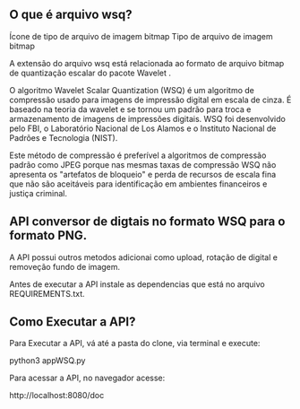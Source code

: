 <h2>O que é arquivo wsq? </h2>
Ícone de tipo de arquivo de imagem bitmap Tipo de arquivo de imagem bitmap

A extensão do arquivo wsq está relacionada ao formato de arquivo bitmap de quantização escalar do pacote Wavelet .

O algoritmo Wavelet Scalar Quantization (WSQ) é um algoritmo de compressão usado para imagens de impressão digital em escala de cinza. É baseado na teoria da wavelet e se tornou um padrão para troca e armazenamento de imagens de impressões digitais. WSQ foi desenvolvido pelo FBI, o Laboratório Nacional de Los Alamos e o Instituto Nacional de Padrões e Tecnologia (NIST).

Este método de compressão é preferível a algoritmos de compressão padrão como JPEG porque nas mesmas taxas de compressão WSQ não apresenta os "artefatos de bloqueio" e perda de recursos de escala fina que não são aceitáveis ​​para identificação em ambientes financeiros e justiça criminal.

<h2>API conversor de digtais no formato WSQ para o formato PNG.</h2>
A API possui outros metodos adicionai como upload, rotação de digital e removeção fundo de imagem.

Antes de executar a API instale as dependencias que está no arquivo REQUIREMENTS.txt.

<h2>Como Executar a API?</h2>
Para Executar a API, vá até a pasta do clone, via terminal e execute:

python3 appWSQ.py

Para acessar a API, no navegador acesse:

http://localhost:8080/doc
